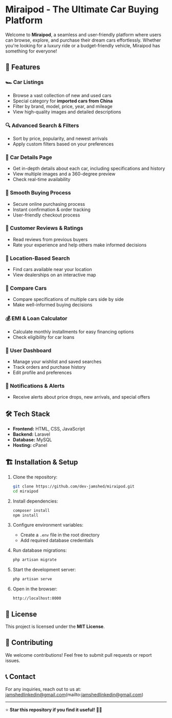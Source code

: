 # Miraipod - The Ultimate Car Buying Platform

Welcome to **Miraipod**, a seamless and user-friendly platform where users can browse, explore, and purchase their dream cars effortlessly. Whether you're looking for a luxury ride or a budget-friendly vehicle, Miraipod has something for everyone!

## 🚀 Features

### 🏎️ Car Listings
- Browse a vast collection of new and used cars
- Special category for **imported cars from China**
- Filter by brand, model, price, year, and mileage
- View high-quality images and detailed descriptions

### 🔍 Advanced Search & Filters
- Sort by price, popularity, and newest arrivals
- Apply custom filters based on your preferences

### 📜 Car Details Page
- Get in-depth details about each car, including specifications and history
- View multiple images and a 360-degree preview
- Check real-time availability

### 🛒 Smooth Buying Process
- Secure online purchasing process
- Instant confirmation & order tracking
- User-friendly checkout process

### 💬 Customer Reviews & Ratings
- Read reviews from previous buyers
- Rate your experience and help others make informed decisions

### 📍 Location-Based Search
- Find cars available near your location
- View dealerships on an interactive map

### 🔄 Compare Cars
- Compare specifications of multiple cars side by side
- Make well-informed buying decisions

### 💰 EMI & Loan Calculator
- Calculate monthly installments for easy financing options
- Check eligibility for car loans

### 👤 User Dashboard
- Manage your wishlist and saved searches
- Track orders and purchase history
- Edit profile and preferences

### 🔔 Notifications & Alerts
- Receive alerts about price drops, new arrivals, and special offers

## 🛠️ Tech Stack
- **Frontend:** HTML, CSS, JavaScript
- **Backend:** Laravel
- **Database:** MySQL
- **Hosting:** cPanel

## 🏗️ Installation & Setup

1. Clone the repository:
   ```sh
   git clone https://github.com/dev-jamshed/miraipod.git
   cd miraipod
   ```

2. Install dependencies:
   ```sh
   composer install
   npm install
   ```

3. Configure environment variables:
   - Create a `.env` file in the root directory
   - Add required database credentials

4. Run database migrations:
   ```sh
   php artisan migrate
   ```

5. Start the development server:
   ```sh
   php artisan serve
   ```

6. Open in the browser:
   ```
   http://localhost:8000
   ```

## 📄 License
This project is licensed under the **MIT License**.

## 🤝 Contributing
We welcome contributions! Feel free to submit pull requests or report issues.

## 📞 Contact
For any inquiries, reach out to us at: jamshedlinkedin@gmail.com(mailto:jamshedlinkedin@gmail.com)

---

⭐ **Star this repository if you find it useful!** 🚗💨

